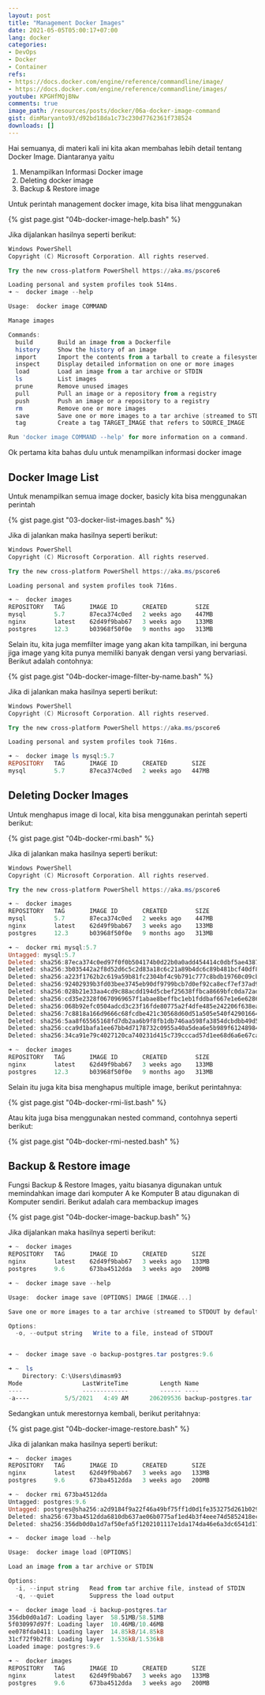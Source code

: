 ```yaml
---
layout: post
title: "Management Docker Images"
date: 2021-05-05T05:00:17+07:00
lang: docker
categories:
- DevOps
- Docker
- Container
refs: 
- https://docs.docker.com/engine/reference/commandline/image/
- https://docs.docker.com/engine/reference/commandline/images/
youtube: KPGHfMQjBNw
comments: true
image_path: /resources/posts/docker/06a-docker-image-command
gist: dimMaryanto93/d92bd18da1c73c230d7762361f738524
downloads: []
---
```


Hai semuanya, di materi kali ini kita akan membahas lebih detail tentang Docker Image. Diantaranya yaitu 

1. Menampilkan Informasi Docker image
2. Deleting docker image
3. Backup & Restore image

<!--more-->

Untuk perintah management docker image, kita bisa lihat menggunakan

{% gist page.gist "04b-docker-image-help.bash" %}

Jika dijalankan hasilnya seperti berikut:

```powershell
Windows PowerShell
Copyright (C) Microsoft Corporation. All rights reserved.

Try the new cross-platform PowerShell https://aka.ms/pscore6

Loading personal and system profiles took 514ms.
➜ ~  docker image --help

Usage:  docker image COMMAND

Manage images

Commands:
  build       Build an image from a Dockerfile
  history     Show the history of an image
  import      Import the contents from a tarball to create a filesystem image
  inspect     Display detailed information on one or more images
  load        Load an image from a tar archive or STDIN
  ls          List images
  prune       Remove unused images
  pull        Pull an image or a repository from a registry
  push        Push an image or a repository to a registry
  rm          Remove one or more images
  save        Save one or more images to a tar archive (streamed to STDOUT by default)
  tag         Create a tag TARGET_IMAGE that refers to SOURCE_IMAGE

Run 'docker image COMMAND --help' for more information on a command.
```

Ok pertama kita bahas dulu untuk menampilkan informasi docker image

## Docker Image List

Untuk menampilkan semua image docker, basicly kita bisa menggunakan perintah 

{% gist page.gist "03-docker-list-images.bash" %}

Jika di jalankan maka hasilnya seperti berikut:

```powershell
Windows PowerShell
Copyright (C) Microsoft Corporation. All rights reserved.

Try the new cross-platform PowerShell https://aka.ms/pscore6

Loading personal and system profiles took 716ms.

➜ ~  docker images
REPOSITORY   TAG       IMAGE ID       CREATED        SIZE
mysql        5.7       87eca374c0ed   2 weeks ago    447MB
nginx        latest    62d49f9bab67   3 weeks ago    133MB
postgres     12.3      b03968f50f0e   9 months ago   313MB
```

Selain itu, kita juga memfilter image yang akan kita tampilkan, ini berguna jiga image yang kita punya memiliki banyak dengan versi yang bervariasi. Berikut adalah contohnya:

{% gist page.gist "04b-docker-image-filter-by-name.bash" %}

Jika di jalankan maka hasilnya seperti berikut:

```powershell
Windows PowerShell
Copyright (C) Microsoft Corporation. All rights reserved.

Try the new cross-platform PowerShell https://aka.ms/pscore6

Loading personal and system profiles took 716ms.

➜ ~  docker image ls mysql:5.7
REPOSITORY   TAG       IMAGE ID       CREATED       SIZE
mysql        5.7       87eca374c0ed   2 weeks ago   447MB
```

## Deleting Docker Images

Untuk menghapus image di local, kita bisa menggunakan perintah seperti berikut:

{% gist page.gist "04b-docker-rmi.bash" %}

Jika di jalankan maka hasilnya seperti berikut:

```powershell
Windows PowerShell
Copyright (C) Microsoft Corporation. All rights reserved.

Try the new cross-platform PowerShell https://aka.ms/pscore6

➜ ~  docker images
REPOSITORY   TAG       IMAGE ID       CREATED        SIZE
mysql        5.7       87eca374c0ed   2 weeks ago    447MB
nginx        latest    62d49f9bab67   3 weeks ago    133MB
postgres     12.3      b03968f50f0e   9 months ago   313MB

➜ ~  docker rmi mysql:5.7
Untagged: mysql:5.7
Deleted: sha256:87eca374c0ed97f0f0b504174b0d22b0a0add454414c0dbf5ae43870369f6854
Deleted: sha256:3b035442a2f8d52d6c5c2d83a18c6c21a89b4dc6c89b481bcf40df89087655ce
Deleted: sha256:a223f1762b2c619a59b81fc2304bf4c9b791c777c8bdb19760c09cbd1f061efc
Deleted: sha256:92402939b3fd03bee3745eb90df9799bcb7d0ef92ca8ecf7ef37ad9c8a550084
Deleted: sha256:028b21e33aa4cd9c88acdd194d5cbef25638ffbca8669bfc0da72ad1eb148997
Deleted: sha256:cd35e2328f0670969657f1abae8beffbc1eb1fddbaf667e1e6e6286598500a35
Deleted: sha256:068b92efc0504adcd3c23f16fde80775a2f4dfe485e242206f638eae72c4fa1b
Deleted: sha256:7c8818a166d9666c68fcdbe421c30568d60d51a505e540f42901664113047a75
Deleted: sha256:5aa8f65565168fd7db2aa6b9f8fb1db746aa598fa3854dcbdbb49d5a29f6d8a5
Deleted: sha256:cca9d1bafa1ee67bb4d7178732c0955a40a5dea6e5b989f61248984f26f7306b
Deleted: sha256:34ca91e79c4027120ca740231d415c739cccad57d1ee68d6a6e67ca60bbaf3a4

➜ ~  docker images
REPOSITORY   TAG       IMAGE ID       CREATED        SIZE
nginx        latest    62d49f9bab67   3 weeks ago    133MB
postgres     12.3      b03968f50f0e   9 months ago   313MB
```

Selain itu juga kita bisa menghapus multiple image, berikut perintahnya:

{% gist page.gist "04b-docker-rmi-list.bash" %}

Atau kita juga bisa menggunakan nested command, contohnya seperti berikut:

{% gist page.gist "04b-docker-rmi-nested.bash" %}

## Backup & Restore image

Fungsi Backup & Restore Images, yaitu biasanya digunakan untuk memindahkan image dari komputer A ke Komputer B atau digunakan di Komputer sendiri. Berikut adalah cara membackup images

{% gist page.gist "04b-docker-image-backup.bash" %}

Jika dijalankan maka hasilnya seperti berikut:

```powershell
➜ ~  docker images
REPOSITORY   TAG       IMAGE ID       CREATED       SIZE
nginx        latest    62d49f9bab67   3 weeks ago   133MB
postgres     9.6       673ba4512dda   3 weeks ago   200MB

➜ ~  docker image save --help

Usage:  docker image save [OPTIONS] IMAGE [IMAGE...]

Save one or more images to a tar archive (streamed to STDOUT by default)

Options:
  -o, --output string   Write to a file, instead of STDOUT


➜ ~  docker image save -o backup-postgres.tar postgres:9.6

➜ ~  ls
    Directory: C:\Users\dimasm93
Mode                 LastWriteTime         Length Name
----                 -------------         ------ ----
-a----          5/5/2021   4:49 AM      206209536 backup-postgres.tar
```

Sedangkan untuk merestornya kembali, berikut peritahnya:

{% gist page.gist "04b-docker-image-restore.bash" %}

Jika di jalankan maka hasilnya seperti berikut:

```powershell
➜ ~  docker images
REPOSITORY   TAG       IMAGE ID       CREATED       SIZE
nginx        latest    62d49f9bab67   3 weeks ago   133MB
postgres     9.6       673ba4512dda   3 weeks ago   200MB

➜ ~  docker rmi 673ba4512dda
Untagged: postgres:9.6
Untagged: postgres@sha256:a2d9184f9a22f46a49bf75ff1d0d1fe353275d261b0295aedfc0b05fea74d122
Deleted: sha256:673ba4512dda6810db637ae06b0775af1ed4b3f4eee74d5852418ec03337650a
Deleted: sha256:356db0d0a1d7af50efa5f1202101117e1da174da46e6a3dc6541d17272b5dd77

➜ ~  docker image load --help

Usage:  docker image load [OPTIONS]

Load an image from a tar archive or STDIN

Options:
  -i, --input string   Read from tar archive file, instead of STDIN
  -q, --quiet          Suppress the load output

➜ ~  docker image load -i backup-postgres.tar
356db0d0a1d7: Loading layer  58.51MB/58.51MB
5f030997d97f: Loading layer  10.46MB/10.46MB
ee078fda0411: Loading layer  14.85kB/14.85kB
31cf72f9b2f8: Loading layer  1.536kB/1.536kB
Loaded image: postgres:9.6

➜ ~  docker images
REPOSITORY   TAG       IMAGE ID       CREATED       SIZE
nginx        latest    62d49f9bab67   3 weeks ago   133MB
postgres     9.6       673ba4512dda   3 weeks ago   200MB
```